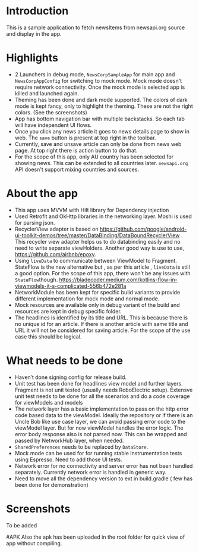 # Introduction

This is a sample application to fetch newsItems from newsapi.org source and display in the app.

# Highlights

* 2 Launchers in debug mode, `NewsCorpSampleApp` for main app and `NewsCorpAppConfig` for switching to mock mode. Mock mode doesn't require network connectivity. Once the mock mode is selected app is killed and launched again.
* Theming has been done and dark mode supported. The colors of dark mode is kept fancy, only to highlight the theming. These are not the right colors. (See the screenshots)
* App has bottom navigation bar with multiple backstacks. So each tab will have independent UI flows. 
* Once you click any news article it goes to news details page to show in web. The `save` button is present at top right in the toolbar.
* Currently, save and unsave article can only be done from news web page. At top right there is action button to do that. 
* For the scope of this app, only AU country has been selected for showing news. This can be extended to all countries later. `newsapi.org` API doesn't support mixing countries and sources.

# About the app

* This app uses MVVM with Hilt library for Dependency injection
* Used Retrofit and OkHttp libraries in the networking layer. Moshi is used for parsing json.
* RecyclerView adapter is based on https://github.com/google/android-ui-toolkit-demos/tree/master/DataBinding/DataBoundRecyclerView . This  recycler view adapter helps us to do databinding easily and no need to write separate viewHolders. Another good way is use to use, https://github.com/airbnb/epoxy.
* Using `liveData` to communicate between ViewModel to Fragment. StateFlow is the new alternative but , as per this article , `liveData` is still a good option. For the scope of this app, there won’t be any issues with `StateFlow`though.
  https://bladecoder.medium.com/kotlins-flow-in-viewmodels-it-s-complicated-556b472e281a
* NetworkModule has been kept for specific build variants to provide different implementation for mock mode and normal mode.
* Mock resources are available only in debug variant of the build and resources are kept in debug specific folder.
* The headlines is identified by its title and URL. This is because there is no unique id for an article. If there is another article with same title and URL it will not be considered for saving article. For the scope of the use case this should be logical.

# What needs to be done

* Haven’t done signing config for release build.
* Unit test has been done for headlines view model and further layers. Fragment is not unit tested (usually needs RoboElectric setup). Extensve unit test needs to be done for all the scenarios and do a code coverage for viewModels and models
* The network layer has a basic implementation to pass on the http error code based data to the viewModel. Ideally the repository or if there is an Uncle Bob like use case layer, we can avoid passing error code to the viewModel layer. But for now viewModel handles the error logic. The error body response also is not parsed now. This can be wrapped and passed by NetworkHub layer, when needed.
* `SharedPreferences` needs to be replaced by `DataStore`.
* Mock mode can be used for for running stable Instrumentation tests using Espresso. Need to add those UI tests.
* Network error for no connectivity and server error has not been handled separately. Currently network error is handled in generic way.
* Need to move all the dependency version to ext in build.gradle ( few has been done for demonstration)


# Screenshots
 To be added

#APK
Also the apk has been uploaded in the root folder for quick view of app without compiling.





